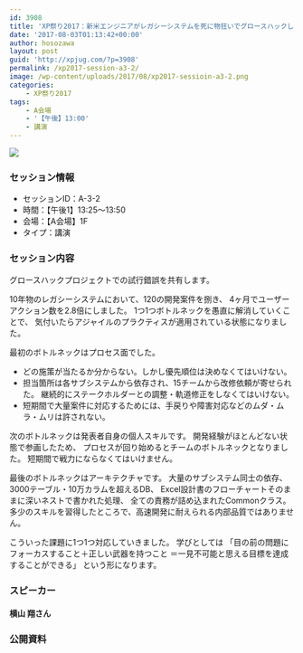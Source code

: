 ```yaml
---
id: 3908
title: 'XP祭り2017：新米エンジニアがレガシーシステムを死に物狂いでグロースハックした話 (横山 翔さん)'
date: '2017-08-03T01:13:42+00:00'
author: hosozawa
layout: post
guid: 'http://xpjug.com/?p=3908'
permalink: /xp2017-session-a3-2/
image: /wp-content/uploads/2017/08/xp2017-sessioin-a3-2.png
categories:
    - XP祭り2017
tags:
    - A会場
    - '【午後】13:00'
    - 講演
---
```


![](http://xpjug.com/wp-content/uploads/2017/08/xp2017-sessioin-a3-2.png)

### セッション情報

- セッションID：A-3-2
- 時間：【午後1】13:25～13:50
- 会場：【A会場】1F
- タイプ：講演

### セッション内容

グロースハックプロジェクトでの試行錯誤を共有します。

10年物のレガシーシステムにおいて、120の開発案件を捌き、 4ヶ月でユーザーアクション数を2.8倍にしました。 1つ1つボトルネックを愚直に解消していくことで、 気付いたらアジャイルのプラクティスが適用されている状態になりました。

最初のボトルネックはプロセス面でした。

- どの施策が当たるか分からない。しかし優先順位は決めなくてはいけない。
- 担当箇所は各サブシステムから依存され、15チームから改修依頼が寄せられた。 継続的にステークホルダーとの調整・軌道修正をしなくてはいけない。
- 短期間で大量案件に対応するためには、手戻りや障害対応などのムダ・ムラ・ムリは許されない。

次のボトルネックは発表者自身の個人スキルです。 開発経験がほとんどない状態で参画したため、 プロセスが回り始めるとチームのボトルネックとなりました。 短期間で戦力にならなくてはいけません。

最後のボトルネックはアーキテクチャです。 大量のサブシステム同士の依存、3000テーブル・10万カラムを超えるDB、 Excel設計書のフローチャートそのままに深いネストで書かれた処理、 全ての責務が詰め込まれたCommonクラス。 多少のスキルを習得したところで、高速開発に耐えられる内部品質ではありません。

こういった課題に1つ1つ対応していきました。 学びとしては 「目の前の問題にフォーカスすること＋正しい武器を持つこと ＝一見不可能と思える目標を達成することができる」 という形になります。

### スピーカー

#### 横山 翔さん

### 公開資料

<script async="" class="speakerdeck-embed" data-id="8b559c096d444fb8aeb316b973992ccf" data-ratio="1.77777777777778" src="//speakerdeck.com/assets/embed.js"></script>
